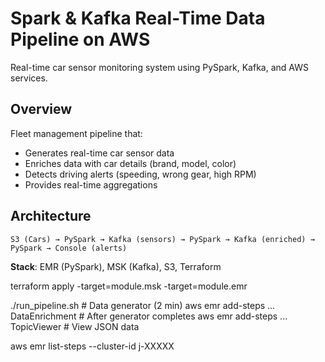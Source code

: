 # Spark & Kafka Real-Time Data Pipeline on AWS

Real-time car sensor monitoring system using PySpark, Kafka, and AWS services.

##  Overview

Fleet management pipeline that:
- Generates real-time car sensor data
- Enriches data with car details (brand, model, color)
- Detects driving alerts (speeding, wrong gear, high RPM)
- Provides real-time aggregations

##  Architecture

```
S3 (Cars) → PySpark → Kafka (sensors) → PySpark → Kafka (enriched) → PySpark → Console (alerts)
```

**Stack**: EMR (PySpark), MSK (Kafka), S3, Terraform


terraform apply -target=module.msk -target=module.emr

./run_pipeline.sh                    # Data generator (2 min)
aws emr add-steps ... DataEnrichment # After generator completes
aws emr add-steps ... TopicViewer     # View JSON data


aws emr list-steps --cluster-id j-XXXXX




